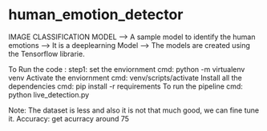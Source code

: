 # human_emotion_detector
IMAGE CLASSIFICATION MODEL
    --> A sample model to identify the human emotions
    --> It is  a deeplearning Model
    --> The models are created using the Tensorflow librarie.

To Run the code :
    step1:
        set the enviornment
            cmd: python -m virtualenv venv
        Activate the enviornment
            cmd: venv/scripts/activate
        Install all the dependencies
            cmd: pip install -r requirements
        To run the pipeline
            cmd: python live_detection.py

Note: The dataset is less and also it is not that much good, we can fine tune it.
Accuracy: get acurracy around 75
     

